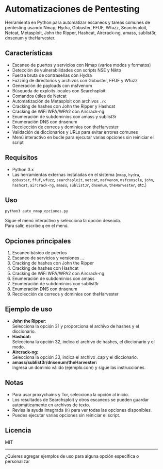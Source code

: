 # Automatizaciones de Pentesting

Herramienta en Python para automatizar escaneos y tareas comunes de pentesting usando Nmap, Hydra, Gobuster, FFUF, Wfuzz, Searchsploit, Netcat, Metasploit, John the Ripper, Hashcat, Aircrack-ng, amass, sublist3r, dnsenum y theHarvester.

## Características

- Escaneo de puertos y servicios con Nmap (varios modos y formatos)
- Detección de vulnerabilidades con scripts NSE y Nikto
- Fuerza bruta de contraseñas con Hydra
- Fuzzing de directorios y archivos con Gobuster, FFUF y Wfuzz
- Generación de payloads con msfvenom
- Búsqueda de exploits locales con Searchsploit
- Comandos útiles de Netcat
- Automatización de Metasploit con archivos `.rc`
- Cracking de hashes con John the Ripper y Hashcat
- Cracking de WiFi WPA/WPA2 con Aircrack-ng
- Enumeración de subdominios con amass y sublist3r
- Enumeración DNS con dnsenum
- Recolección de correos y dominios con theHarvester
- Validación de diccionarios y URLs para evitar errores comunes
- Menú interactivo en bucle para ejecutar varias opciones sin reiniciar el script

## Requisitos

- Python 3.x
- Las herramientas externas instaladas en el sistema (`nmap`, `hydra`, `gobuster`, `ffuf`, `wfuzz`, `searchsploit`, `netcat`, `msfvenom`, `msfconsole`, `john`, `hashcat`, `aircrack-ng`, `amass`, `sublist3r`, `dnsenum`, `theHarvester`, etc.)

## Uso

```bash
python3 auto_nmap_opciones.py
```

Sigue el menú interactivo y selecciona la opción deseada.  
Para salir, escribe `q` en el menú.

## Opciones principales

1. Escaneo básico de puertos
2. Escaneo de servicios y versiones
...
31. Cracking de hashes con John the Ripper
32. Cracking de hashes con Hashcat
33. Cracking de WiFi WPA/WPA2 con Aircrack-ng
34. Enumeración de subdominios con amass
35. Enumeración de subdominios con sublist3r
36. Enumeración DNS con dnsenum
37. Recolección de correos y dominios con theHarvester

## Ejemplo de uso

- **John the Ripper:**  
  Selecciona la opción 31 y proporciona el archivo de hashes y el diccionario.
- **Hashcat:**  
  Selecciona la opción 32, indica el archivo de hashes, el diccionario y el modo.
- **Aircrack-ng:**  
  Selecciona la opción 33, indica el archivo .cap y el diccionario.
- **amass/sublist3r/dnsenum/theHarvester:**  
  Ingresa un dominio válido (ejemplo.com) y sigue las instrucciones.

## Notas

- Para usar proxychains y Tor, selecciona la opción al inicio.
- Los resultados de Searchsploit y otros escaneos se pueden guardar automáticamente en archivos de texto.
- Revisa la ayuda integrada (`h`) para ver todas las opciones disponibles.
- Puedes ejecutar varias opciones sin reiniciar el script.

## Licencia

MIT

---

¿Quieres agregar ejemplos de uso para alguna opción específica o personalizar
